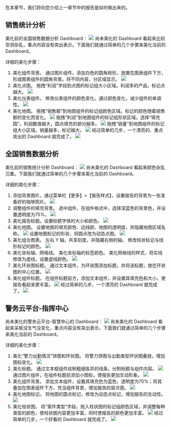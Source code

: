 在本章节，我们将向您介绍上一章节中的报告是如何做出来的。
## 销售统计分析
美化前的全国销售数据分析 Dashboard：
![](https://main.qcloudimg.com/raw/a326b123d9c54db913b4e3e7d1e0366f.png)
尚未美化的 Dashboard 看起来比较空洞杂乱，重点内容没有突出表示。下面我们就通过简单的几个步骤来美化当前的 Dashboard。

详细的美化步骤：
1. 美化组件背景。
通过图片组件，添加白色的圆角矩形，放置在图表组件下方，形成图表组件的圆角背景。将不同内容，分区域显示。
![](https://main.qcloudimg.com/raw/b854c51b46d9835554e5d939395dd7e8.png)
2. 美化点图。
拖拽“利润”字段到点图的标记组大小区域。利润多的产品，标记点越大。
![](https://main.qcloudimg.com/raw/41551b1a7c4edaa1c871a06de9678a2e.png)
3. 美化仪表组件。
修改仪表组件的颜色变化。通过颜色变化，减少组件的单调性。
![](https://main.qcloudimg.com/raw/d12f4347f6e2d2a4f1811142d6cd98c5.png)
4. 美化地图。
拖拽“销售额”到地图组件的标记组颜色区域。标记的颜色随着销售额的变化而变化。
![](https://main.qcloudimg.com/raw/f1024b0b6acbbfec1906d2435a9283af.png)
拖拽“利润”到地图组件的标记组形状区域。选择“填充圆”。利润数值越大，圆点填充的部分越多。
![](https://main.qcloudimg.com/raw/452c0622f2402f35d0b436204c5f2b2c.png)
拖拽“销量”到地图组件的标记组大小区域。销量越多，标记越大。
![](https://main.qcloudimg.com/raw/10b5b0ab5d67fe51a8ae21ed33c5ad01.png)
经过简单的几步，一个漂亮的、重点突出的 Dashboard 就完成了。
![](https://main.qcloudimg.com/raw/f1cf3a45096d9f0e9d04c74cfb0534fc.png)

## 全国销售数据分析
美化前的销售统计分析 Dashboard：
![](https://main.qcloudimg.com/raw/1e7c2b245f3d5e2e8e54878f76297a3e.png)
尚未美化的 Dashboard 看起来颜色杂乱沉重。下面我们就通过简单的几个步骤来美化当前的 Dashboard。

详细的美化步骤：
1. 添加背景图片。通过菜单栏【更多】>【报告样式】，设置报告的背景为一张准备好的咖啡照片。
![](https://main.qcloudimg.com/raw/72ffa72384f3fe975b9005afd470ea91.png)
2. 调整组件的填充背景。
选中组件，在组件格式中，选择深蓝色的背景色，并设置透明度为75%。
![](https://main.qcloudimg.com/raw/d55166aa2ae83521448008e572f7768b.png)
3. 美化报告标题。设置标题字体的大小和颜色。
![](https://main.qcloudimg.com/raw/4e44b8994e6a6e0fab8a2923765e37d4.png)
4. 美化地图。
设置地图的填充颜色、边线颜、地图的透明度，并隐藏地图区域名称。
![](https://main.qcloudimg.com/raw/fa3ce5f7bd2b8e82fbc27b245db8b32b.png)
设置地图标记的形状，将圆点改为动态点图。
![](https://main.qcloudimg.com/raw/e8db4280ab89bd70cfa35cd0215dcff7.png)
5. 美化组合图表。
左右 Y 轴，共享刻度，并隐藏右侧的轴。
修改柱状标记与线形标记的颜色。
![](https://main.qcloudimg.com/raw/c6e474b995d826488c1050229560c75a.png)
6. 美化坐标轴、网格线。
美化坐标轴的标签颜色。
美化网格线的样式，将实线修改为虚线，设置虚线颜色。
![](https://main.qcloudimg.com/raw/797b74bbb64c31a95ae84b903b94d100.png)
7. 美化环状图标题。
通过文本组件，为环状图添加标题，并将该标题，放在环状图的中心位置。
![](https://main.qcloudimg.com/raw/49083c2f3b6b5198f9250aea5ee0dd7e.png)
8. 美化组件标题。
在组件标题前方，添加文本组件，并设置其填充色和大小，使报告看起来更丰富。
![](https://main.qcloudimg.com/raw/1cc3c691c43bf663f2a7dde86cfa61df.png)
经过简单的几步，一个漂亮的 Dashboard 就完成了。
![](https://main.qcloudimg.com/raw/6a682e8e9029fe8bf59fac91f0d86b8e.jpg)
## 警务云平台-指挥中心
尚未美化的警务云平台-智慧中心的 Dashboard：
![](https://main.qcloudimg.com/raw/9119c57a6ccb11bdbb68ccf3c141e509.png)
尚未美化的 Dashboard 看起来呆板没生气没变化，重点内容没有突出表示。下面我们就通过简单的几个步骤来美化当前的 Dashboard。

详细的美化步骤：
1. 美化“警力出勤情况”饼图和环状图。
将警力饼图与出勤类型环状图叠放，增加图标变化。
![](https://main.qcloudimg.com/raw/8af733b66d85f192dee6c049fca7af1d.png)
2. 美化标题。
通过文本框组件绘制粗细各异的线条，分割标题与组件内容。
![](https://main.qcloudimg.com/raw/7e65c66ebcb5ca7b2f02de21d2aa8dc1.png)
通过图片组件，在组件标题前添加小图标，使报告更加生动形象。
![](https://main.qcloudimg.com/raw/e4a0d2fce72d779d019107a0ce76befa.png)
3. 美化组件背景。
添加文本组件，设置其填充色为蓝色，透明度为70%；将其叠加在图表组件下方，充当组件背景，增加报告的层次感。
![](https://main.qcloudimg.com/raw/da096d049911052af5eb862ef5d43740.png)
4. 美化地图标记。
将地图的圆点标记，修改为动态点标记，增加报告的生动性。
![](https://main.qcloudimg.com/raw/2b7164ef42ad3aa50040798241571f84.png)
5. 美化柱状图。
将“案件类型”字段，拖入柱状图的标记组颜色区域，并调整每种类型的颜色，使柱状图内容更加丰富，同时使报告的颜色更加丰富。
![](https://main.qcloudimg.com/raw/fc95445d00e3f1478baea8142d6aed14.png)
经过简单的几步，一个好看的 Dashboard 就完成了。
![](https://main.qcloudimg.com/raw/eec26af88ecd1fecbc2837272124ab00.png)

